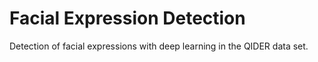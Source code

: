 # Facial Expression Detection
Detection of facial expressions with deep learning in the QIDER data set.

